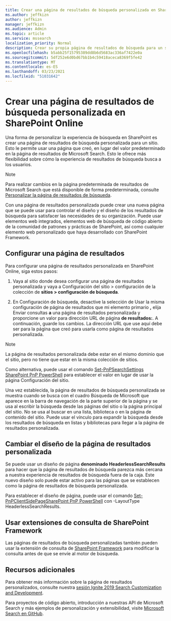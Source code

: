 ```yaml
---
title: Crear una página de resultados de búsqueda personalizada en SharePoint Online
ms.author: jeffkizn
author: jeffkizn
manager: jeffkizn
ms.audience: Admin
ms.topic: article
ms.service: mssearch
localization_priority: Normal
description: Crear su propia página de resultados de búsqueda para un sitio de SharePoint Online
ms.openlocfilehash: b5abb25f15795389dd8b6d5683ac336af7422e0a
ms.sourcegitcommit: 5df252e6d0bd67bb1b4c59418aceca8369f5fe42
ms.translationtype: MT
ms.contentlocale: es-ES
ms.lasthandoff: 03/23/2021
ms.locfileid: "51031642"
---
```

# <a name="create-a-custom-search-results-page-in-sharepoint-online"></a>Crear una página de resultados de búsqueda personalizada en SharePoint Online

Una forma de personalizar la experiencia de búsqueda en SharePoint es crear una página de resultados de búsqueda personalizada para un sitio. Esto le permite usar una página que creó, en lugar del valor predeterminado en la página de resultados de Microsoft Search. Esto le ofrece más flexibilidad sobre cómo la experiencia de resultados de búsqueda busca a los usuarios.

>[!NOTE]
> Para realizar cambios en la página predeterminada de resultados de Microsoft Search que está disponible de forma predeterminada, consulte [Personalizar la página de resultados de búsqueda](customize-search-page.md).

Con una página de resultados personalizada puede crear una nueva página que se puede usar para controlar el diseño y el diseño de los resultados de búsqueda para satisfacer las necesidades de su organización. Puede usar elementos web integrados, elementos web de búsqueda de código abierto de la comunidad de patrones y prácticas de SharePoint, así como cualquier elemento web personalizado que haya desarrollado con SharePoint Framework.

## <a name="configure-a-results-page"></a>Configurar una página de resultados

Para configurar una página de resultados personalizada en SharePoint Online, siga estos pasos:

1. Vaya al sitio donde desea configurar una página de resultados personalizada y vaya a Configuración del sitio > configuración de la colección de **sitios > configuración de búsqueda**.

2. En Configuración de búsqueda, desactive la selección de Usar la misma configuración de página de resultados que mi elemento primario **,** elija Enviar consultas **a** una página de resultados personalizada y proporcione un valor para dirección URL de página **de resultados:**. A continuación, guarde los cambios. La dirección URL que use aquí debe ser para la página que creó para usarla como página de resultados personalizada.

>[!NOTE]
> La página de resultados personalizada debe estar en el mismo dominio que el sitio, pero no tiene que estar en la misma colección de sitios.  

Como alternativa, puede usar el comando [Set-PnPSearchSettings SharePoint PnP PowerShell](/powershell/module/sharepoint-pnp/set-pnpsearchsettings?view=sharepoint-ps) para establecer el valor en lugar de usar la página Configuración del sitio.

Una vez establecida, la página de resultados de búsqueda personalizada se muestra cuando se busca con el cuadro Búsqueda de Microsoft que aparece en la barra de navegación de la parte superior de la página y se usa al escribir la búsqueda desde las páginas del sitio o la página principal del sitio. No se usa al buscar en una lista, biblioteca o en la página de contenido del sitio. Puede usar el vínculo para expandir la búsqueda desde los resultados de búsqueda en listas y bibliotecas para llegar a la página de resultados personalizada.

## <a name="change-the-layout-of-your-custom-results-page"></a>Cambiar el diseño de la página de resultados personalizada

Se puede usar un diseño de página **denominado HeaderlessSearchResults** para hacer que la página de resultados de búsqueda parezca más cercana a nuestra experiencia de resultados de búsqueda fuera de la caja. Este nuevo diseño solo puede estar activo para las páginas que se establecen como la página de resultados de búsqueda personalizada.

Para establecer el diseño de página, puede usar el comando [Set-PnPClientSidePageSharePoint PnP PowerShell](/powershell/module/sharepoint-pnp/set-pnpclientsidepage?view=sharepoint-ps) con -LayoutType HeaderlessSearchResults.

## <a name="use-sharepoint-framework-query-extensions"></a>Usar extensiones de consulta de SharePoint Framework

Las páginas de resultados de búsqueda personalizadas también pueden usar la extensión de consulta de [SharePoint Framework](/sharepoint/dev/spfx/building-search-extensions) para modificar la consulta antes de que se envíe al motor de búsqueda.

## <a name="additional-resources"></a>Recursos adicionales

Para obtener más información sobre la página de resultados personalizados, consulte nuestra [sesión Ignite 2019 Search Customization and Development](https://myignite.techcommunity.microsoft.com/sessions/85238?source=sessions).

Para proyectos de código abierto, introducción a nuestras API de Microsoft Search y más ejemplos de personalización y extensibilidad, visite [Microsoft Search en GitHub](https://github.com/microsoft-search).